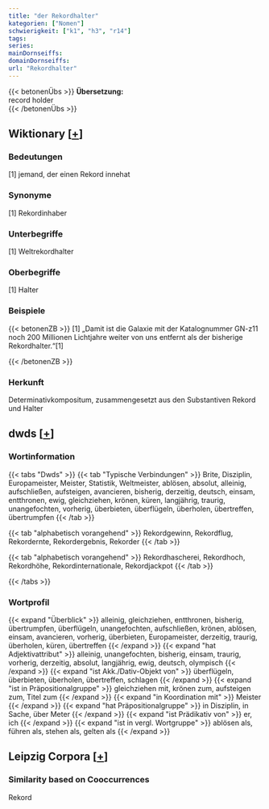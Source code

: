 ```yaml
---
title: "der Rekordhalter"
kategorien: ["Nomen"]
schwierigkeit: ["k1", "h3", "r14"]
tags:
series:
mainDornseiffs:
domainDornseiffs:
url: "Rekordhalter"
---
```


{{< betonenÜbs >}}
**Übersetzung:**  
record holder  
{{< /betonenÜbs >}}

## Wiktionary [[+](https://de.wiktionary.org/wiki/Rekordhalter)]

### Bedeutungen
[1] jemand, der einen Rekord innehat  

### Synonyme
[1] Rekordinhaber  

### Unterbegriffe
[1] Weltrekordhalter  

### Oberbegriffe
[1] Halter  

### Beispiele
{{< betonenZB >}}
[1] „Damit ist die Galaxie mit der Katalognummer GN-z11 noch 200 Millionen Lichtjahre weiter von uns entfernt als der bisherige Rekordhalter.“[1]  

{{< /betonenZB >}}
### Herkunft
Determinativkompositum, zusammengesetzt aus den Substantiven Rekord und Halter  



## dwds [[+](https://www.dwds.de/wb/Rekordhalter)]

### Wortinformation
{{< tabs "Dwds" >}}
{{< tab "Typische Verbindungen" >}}
Brite, Disziplin, Europameister, Meister, Statistik, Weltmeister, ablösen, absolut, alleinig, aufschließen, aufsteigen, avancieren, bisherig, derzeitig, deutsch, einsam, entthronen, ewig, gleichziehen, krönen, küren, langjährig, traurig, unangefochten, vorherig, überbieten, überflügeln, überholen, übertreffen, übertrumpfen
{{< /tab >}}

{{< tab "alphabetisch vorangehend" >}}
Rekordgewinn, Rekordflug, Rekordernte, Rekordergebnis, Rekorder
{{< /tab >}}

{{< tab "alphabetisch vorangehend" >}}
Rekordhascherei, Rekordhoch, Rekordhöhe, Rekordinternationale, Rekordjackpot
{{< /tab >}}

{{< /tabs >}}

### Wortprofil
{{< expand "Überblick" >}} alleinig, gleichziehen, entthronen, bisherig, übertrumpfen, überflügeln, unangefochten, aufschließen, krönen, ablösen, einsam, avancieren, vorherig, überbieten, Europameister, derzeitig, traurig, überholen, küren, übertreffen {{< /expand >}}
{{< expand "hat Adjektivattribut" >}} alleinig, unangefochten, bisherig, einsam, traurig, vorherig, derzeitig, absolut, langjährig, ewig, deutsch, olympisch {{< /expand >}}
{{< expand "ist Akk./Dativ-Objekt von" >}} überflügeln, überbieten, überholen, übertreffen, schlagen {{< /expand >}}
{{< expand "ist in Präpositionalgruppe" >}} gleichziehen mit, krönen zum, aufsteigen zum, Titel zum {{< /expand >}}
{{< expand "in Koordination mit" >}} Meister {{< /expand >}}
{{< expand "hat Präpositionalgruppe" >}} in Disziplin, in Sache, über Meter {{< /expand >}}
{{< expand "ist Prädikativ von" >}} er, ich {{< /expand >}}
{{< expand "ist in vergl. Wortgruppe" >}} ablösen als, führen als, stehen als, gelten als {{< /expand >}}

## Leipzig Corpora [[+](https://corpora.uni-leipzig.de/en/res?word=Rekordhalter&corpusId=deu_newscrawl-public_2018)]


### Similarity based on Cooccurrences
Rekord

